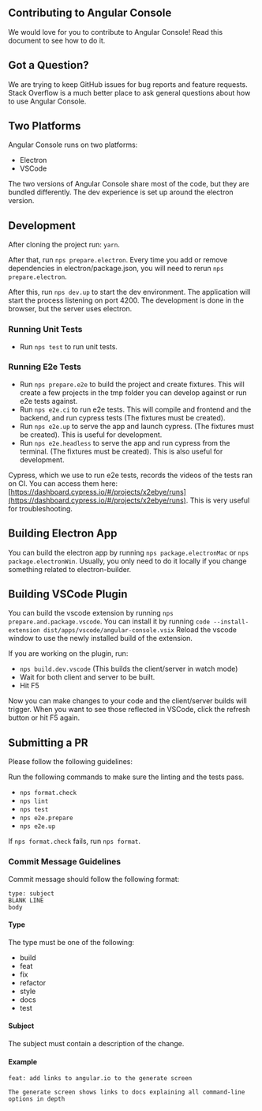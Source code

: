 ## Contributing to Angular Console

We would love for you to contribute to Angular Console! Read this document to see how to do it.

## Got a Question?

We are trying to keep GitHub issues for bug reports and feature requests. Stack Overflow is a much better place to ask general questions about how to use Angular Console.

## Two Platforms

Angular Console runs on two platforms:

- Electron
- VSCode

The two versions of Angular Console share most of the code, but they are bundled differently. The dev experience is set up around the electron version.

## Development

After cloning the project run: `yarn`.

After that, run `nps prepare.electron`. Every time you add or remove dependencies in electron/package.json, you will need to rerun `nps prepare.electron`.

After this, run `nps dev.up` to start the dev environment. The application will start the process listening on port 4200. The development is done in the browser, but the server uses electron.

### Running Unit Tests

- Run `nps test` to run unit tests.

### Running E2e Tests

- Run `nps prepare.e2e` to build the project and create fixtures. This will create a few projects in the tmp folder you can develop against or run e2e tests against.
- Run `nps e2e.ci` to run e2e tests. This will compile and frontend and the backend, and run cypress tests (The fixtures must be created).
- Run `nps e2e.up` to serve the app and launch cypress. (The fixtures must be created). This is useful for development.
- Run `nps e2e.headless` to serve the app and run cypress from the terminal. (The fixtures must be created). This is also useful for development.

Cypress, which we use to run e2e tests, records the videos of the tests ran on CI. You can access them here: [https://dashboard.cypress.io/#/projects/x2ebye/runs](https://dashboard.cypress.io/#/projects/x2ebye/runs). This is very useful for troubleshooting.

## Building Electron App

You can build the electron app by running `nps package.electronMac` or `nps package.electronWin`. Usually, you only need to do it locally if you change something related to electron-builder.

## Building VSCode Plugin

You can build the vscode extension by running `nps prepare.and.package.vscode`.
You can install it by running `code --install-extension dist/apps/vscode/angular-console.vsix`
Reload the vscode window to use the newly installed build of the extension.

If you are working on the plugin, run:

- `nps build.dev.vscode` (This builds the client/server in watch mode)
- Wait for both client and server to be built.
- Hit F5

Now you can make changes to your code and the client/server builds will trigger.
When you want to see those reflected in VSCode, click the refresh button or hit F5 again.

## Submitting a PR

Please follow the following guidelines:

Run the following commands to make sure the linting and the tests pass.

- `nps format.check`
- `nps lint`
- `nps test`
- `nps e2e.prepare`
- `nps e2e.up`

If `nps format.check` fails, run `nps format`.

### Commit Message Guidelines

Commit message should follow the following format:

```
type: subject
BLANK LINE
body
```

#### Type

The type must be one of the following:

- build
- feat
- fix
- refactor
- style
- docs
- test

#### Subject

The subject must contain a description of the change.

#### Example

```
feat: add links to angular.io to the generate screen

The generate screen shows links to docs explaining all command-line options in depth
```
